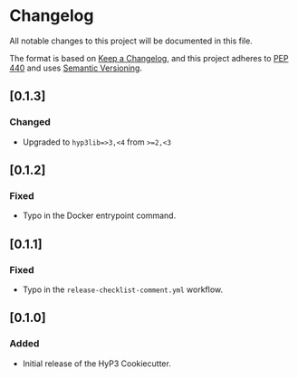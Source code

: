 # Changelog

All notable changes to this project will be documented in this file.

The format is based on [Keep a Changelog](https://keepachangelog.com/en/1.0.0/),
and this project adheres to [PEP 440](https://www.python.org/dev/peps/pep-0440/) 
and uses [Semantic Versioning](https://semver.org/spec/v2.0.0.html).

## [0.1.3]
### Changed
* Upgraded to `hyp3lib=>3,<4` from `>=2,<3`

## [0.1.2]
### Fixed
- Typo in the Docker entrypoint command.

## [0.1.1]
### Fixed
- Typo in the `release-checklist-comment.yml` workflow.

## [0.1.0]
### Added
- Initial release of the HyP3 Cookiecutter.
